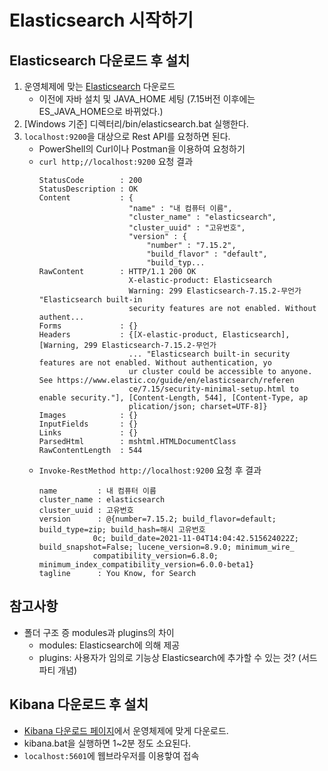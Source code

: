 # Elasticsearch 시작하기

## Elasticsearch 다운로드 후 설치

1. 운영체제에 맞는 [Elasticsearch](https://www.elastic.co/kr/downloads/elasticsearch) 다운로드
    - 이전에 자바 설치 및 JAVA_HOME 세팅 (7.15버전 이후에는 ES_JAVA_HOME으로 바뀌었다.)
2. [Windows 기준] 디렉터리/bin/elasticsearch.bat 실행한다.
3. `localhost:9200`을 대상으로 Rest API를 요청하면 된다.
    - PowerShell의 Curl이나 Postman을 이용하여 요청하기
    - `curl http;//localhost:9200` 요청 결과
        ```
        StatusCode        : 200
        StatusDescription : OK
        Content           : {
                            "name" : "내 컴퓨터 이름",
                            "cluster_name" : "elasticsearch",
                            "cluster_uuid" : "고유번호",
                            "version" : {
                                "number" : "7.15.2",
                                "build_flavor" : "default",
                                "build_typ...
        RawContent        : HTTP/1.1 200 OK
                            X-elastic-product: Elasticsearch
                            Warning: 299 Elasticsearch-7.15.2-무언가 "Elasticsearch built-in
                            security features are not enabled. Without authent...
        Forms             : {}
        Headers           : {[X-elastic-product, Elasticsearch], [Warning, 299 Elasticsearch-7.15.2-무언가
                            ... "Elasticsearch built-in security features are not enabled. Without authentication, yo
                            ur cluster could be accessible to anyone. See https://www.elastic.co/guide/en/elasticsearch/referen
                            ce/7.15/security-minimal-setup.html to enable security."], [Content-Length, 544], [Content-Type, ap
                            plication/json; charset=UTF-8]}
        Images            : {}
        InputFields       : {}
        Links             : {}
        ParsedHtml        : mshtml.HTMLDocumentClass
        RawContentLength  : 544
        ```
    - `Invoke-RestMethod http://localhost:9200` 요청 후 결과
        ```
        name         : 내 컴퓨터 이름
        cluster_name : elasticsearch
        cluster_uuid : 고유번호
        version      : @{number=7.15.2; build_flavor=default; build_type=zip; build_hash=해시 고유번호
                    0c; build_date=2021-11-04T14:04:42.515624022Z; build_snapshot=False; lucene_version=8.9.0; minimum_wire_
                    compatibility_version=6.8.0; minimum_index_compatibility_version=6.0.0-beta1}
        tagline      : You Know, for Search
        ```

## 참고사항

-   폴더 구조 증 modules과 plugins의 차이
    -   modules: Elasticsearch에 의해 제공
    -   plugins: 사용자가 임의로 기능상 Elasticsearch에 추가할 수 있는 것? (서드파티 개념)

## Kibana 다운로드 후 설치

-   [Kibana 다운로드 페이지](https://www.elastic.co/kr/downloads/kibana)에서 운영체제에 맞게 다운로드.
-   kibana.bat을 실행하면 1~2분 정도 소요된다.
-   `localhost:5601`에 웹브라우저를 이용핳여 접속
